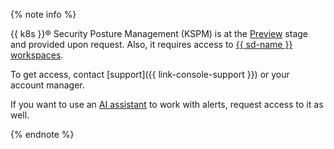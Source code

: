 {% note info %}

{{ k8s }}® Security Posture Management (KSPM) is at the [Preview](../../overview/concepts/launch-stages.md) stage and provided upon request. Also, it requires access to [{{ sd-name }} workspaces](../../security-deck/concepts/workspace.md). 

To get access, contact [support]({{ link-console-support }}) or your account manager.

If you want to use an [AI assistant](../../security-deck/concepts/ai-assistant.md) to work with alerts, request access to it as well.

{% endnote %}
